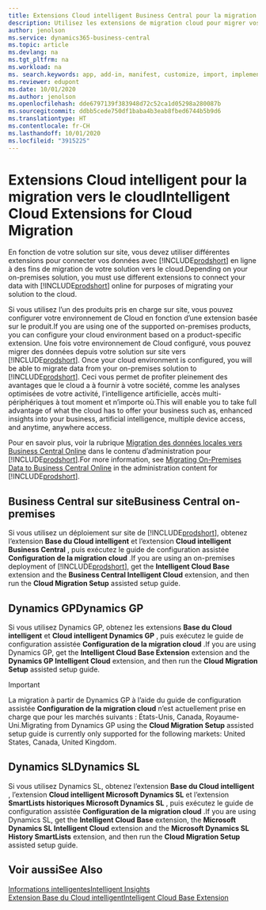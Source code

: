 ```yaml
---
title: Extensions Cloud intelligent Business Central pour la migration cloud | Microsoft Docs
description: Utilisez les extensions de migration cloud pour migrer vos données locales vers Business Central Online. Ces extensions déplacent vos données locales vers le cloud afin que vous puissiez utiliser Business Central Online avec vos données existantes.
author: jenolson
ms.service: dynamics365-business-central
ms.topic: article
ms.devlang: na
ms.tgt_pltfrm: na
ms.workload: na
ms. search.keywords: app, add-in, manifest, customize, import, implement
ms.reviewer: edupont
ms.date: 10/01/2020
ms.author: jenolson
ms.openlocfilehash: dde6797139f383948d72c52ca1d05298a280087b
ms.sourcegitcommit: ddbb5cede750df1baba4b3eab8fbed6744b5b9d6
ms.translationtype: HT
ms.contentlocale: fr-CH
ms.lasthandoff: 10/01/2020
ms.locfileid: "3915225"
---
```

# <a name="intelligent-cloud-extensions-for-cloud-migration"></a><span data-ttu-id="d52e5-104">Extensions Cloud intelligent pour la migration vers le cloud</span><span class="sxs-lookup"><span data-stu-id="d52e5-104">Intelligent Cloud Extensions for Cloud Migration</span></span>

<span data-ttu-id="d52e5-105">En fonction de votre solution sur site, vous devez utiliser différentes extensions pour connecter vos données avec [!INCLUDE[prodshort](includes/prodshort.md)] en ligne à des fins de migration de votre solution vers le cloud.</span><span class="sxs-lookup"><span data-stu-id="d52e5-105">Depending on your on-premises solution, you must use different extensions to connect your data with [!INCLUDE[prodshort](includes/prodshort.md)] online for purposes of migrating your solution to the cloud.</span></span>  

<span data-ttu-id="d52e5-106">Si vous utilisez l’un des produits pris en charge sur site, vous pouvez configurer votre environnement de Cloud en fonction d’une extension basée sur le produit.</span><span class="sxs-lookup"><span data-stu-id="d52e5-106">If you are using one of the supported on-premises products, you can configure your cloud environment based on a product-specific extension.</span></span><span data-ttu-id="d52e5-107"> Une fois votre environnement de Cloud configuré, vous pouvez migrer des données depuis votre solution sur site vers [!INCLUDE[prodshort](includes/prodshort.md)].</span><span class="sxs-lookup"><span data-stu-id="d52e5-107"> Once your cloud environment is configured, you will be able to migrate data from your on-premises solution to [!INCLUDE[prodshort](includes/prodshort.md)].</span></span> <span data-ttu-id="d52e5-108">Ceci vous permet de profiter pleinement des avantages que le cloud a à fournir à votre société, comme les analyses optimisées de votre activité, l’intelligence artificielle, accès multi-périphériques à tout moment et n’importe où.</span><span class="sxs-lookup"><span data-stu-id="d52e5-108">This will enable you to take full advantage of what the cloud has to offer your business such as, enhanced insights into your business, artificial intelligence, multiple device access, and anytime, anywhere access.</span></span>  

<span data-ttu-id="d52e5-109">Pour en savoir plus, voir la rubrique [Migration des données locales vers Business Central Online](/dynamics365/business-central/dev-itpro/administration/migrate-data) dans le contenu d’administration pour [!INCLUDE[prodshort](includes/prodshort.md)].</span><span class="sxs-lookup"><span data-stu-id="d52e5-109">For more information, see [Migrating On-Premises Data to Business Central Online](/dynamics365/business-central/dev-itpro/administration/migrate-data) in the administration content for [!INCLUDE[prodshort](includes/prodshort.md)].</span></span>  

## <a name="business-central-on-premises"></a><span data-ttu-id="d52e5-110">Business Central sur site</span><span class="sxs-lookup"><span data-stu-id="d52e5-110">Business Central on-premises</span></span>

<span data-ttu-id="d52e5-111">Si vous utilisez un déploiement sur site de [!INCLUDE[prodshort](includes/prodshort.md)], obtenez l’extension **Base du Cloud intelligent** et l’extension **Cloud intelligent Business Central** , puis exécutez le guide de configuration assistée **Configuration de la migration cloud** .</span><span class="sxs-lookup"><span data-stu-id="d52e5-111">If you are using an on-premises deployment of [!INCLUDE[prodshort](includes/prodshort.md)], get the **Intelligent Cloud Base** extension and the **Business Central Intelligent Cloud** extension, and then run the **Cloud Migration Setup** assisted setup guide.</span></span>  

## <a name="dynamics-gp"></a><span data-ttu-id="d52e5-112">Dynamics GP</span><span class="sxs-lookup"><span data-stu-id="d52e5-112">Dynamics GP</span></span>

<span data-ttu-id="d52e5-113">Si vous utilisez Dynamics GP, obtenez les extensions **Base du Cloud intelligent** et **Cloud intelligent Dynamics GP** , puis exécutez le guide de configuration assistée **Configuration de la migration cloud** .</span><span class="sxs-lookup"><span data-stu-id="d52e5-113">If you are using Dynamics GP,  get the **Intelligent Cloud Base Extension** extension and the **Dynamics GP Intelligent Cloud** extension, and then run the **Cloud Migration Setup** assisted setup guide.</span></span>  

> [!IMPORTANT]
> <span data-ttu-id="d52e5-114">La migration à partir de Dynamics GP à l’aide du guide de configuration assistée **Configuration de la migration cloud** n’est actuellement prise en charge que pour les marchés suivants : États-Unis, Canada, Royaume-Uni.</span><span class="sxs-lookup"><span data-stu-id="d52e5-114">Migrating from Dynamics GP using the **Cloud Migration Setup** assisted setup guide is currently only supported for the following markets: United States, Canada, United Kingdom.</span></span>

## <a name="dynamics-sl"></a><span data-ttu-id="d52e5-115">Dynamics SL</span><span class="sxs-lookup"><span data-stu-id="d52e5-115">Dynamics SL</span></span>

<span data-ttu-id="d52e5-116">Si vous utilisez Dynamics SL, obtenez l’extension **Base du Cloud intelligent** , l’extension **Cloud intelligent Microsoft Dynamics SL** et l’extension **SmartLists historiques Microsoft Dynamics SL** , puis exécutez le guide de configuration assistée **Configuration de la migration cloud** .</span><span class="sxs-lookup"><span data-stu-id="d52e5-116">If you are using Dynamics SL, get the **Intelligent Cloud Base** extension, the **Microsoft Dynamics SL Intelligent Cloud** extension and the **Microsoft Dynamics SL History SmartLists** extension, and then run the **Cloud Migration Setup** assisted setup guide.</span></span>  

## <a name="see-also"></a><span data-ttu-id="d52e5-117">Voir aussi</span><span class="sxs-lookup"><span data-stu-id="d52e5-117">See Also</span></span>

[<span data-ttu-id="d52e5-118">Informations intelligentes</span><span class="sxs-lookup"><span data-stu-id="d52e5-118">Intelligent Insights</span></span>](about-intelligent-cloud.md)  
[<span data-ttu-id="d52e5-119">Extension Base du Cloud intelligent</span><span class="sxs-lookup"><span data-stu-id="d52e5-119">Intelligent Cloud Base Extension</span></span>](ui-extensions-intelligent-cloud.md)  
